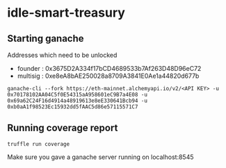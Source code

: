 # idle-smart-treasury

## Starting ganache
Addresses which need to be unlocked 

- founder : 0x3675D2A334f17bCD4689533b7Af263D48D96eC72
- multisig : 0xe8eA8bAE250028a8709A3841E0Ae1a44820d677b

`ganache-cli --fork https://eth-mainnet.alchemyapi.io/v2/<API KEY> -u 0x70178102AA04C5f0E54315aA958601eC9B7a4E08 -u 0x69a62C24F16d4914a48919613e8eE330641Bcb94 -u 0xb0aA1f98523Ec15932dd5fAAC5d86e57115571C7`

## Running coverage report
`truffle run coverage`

Make sure you gave a ganache server running on localhost:8545
